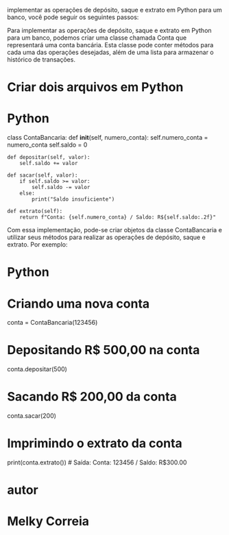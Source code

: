 implementar as operações de depósito, saque e extrato em Python para um banco, você pode seguir os seguintes passos:



Para implementar as operações de depósito, saque e extrato em Python para um banco, podemos criar uma classe chamada Conta que representará uma conta bancária. Esta classe pode conter métodos para cada uma das operações desejadas, além de uma lista para armazenar o histórico de transações.

# Criar dois arquivos em Python

# Python

class ContaBancaria:
    def __init__(self, numero_conta):
        self.numero_conta = numero_conta
        self.saldo = 0

    def depositar(self, valor):
        self.saldo += valor

    def sacar(self, valor):
        if self.saldo >= valor:
            self.saldo -= valor
        else:
            print("Saldo insuficiente")

    def extrato(self):
        return f"Conta: {self.numero_conta} / Saldo: R${self.saldo:.2f}"

Com essa implementação, pode-se criar objetos da classe ContaBancaria e utilizar seus métodos para realizar as operações de depósito, saque e extrato. 
Por exemplo:

# Python

# Criando uma nova conta
conta = ContaBancaria(123456)

# Depositando R$ 500,00 na conta
conta.depositar(500)

# Sacando R$ 200,00 da conta
conta.sacar(200)

# Imprimindo o extrato da conta
print(conta.extrato())  # Saída: Conta: 123456 / Saldo: R$300.00


# autor


# Melky Correia
